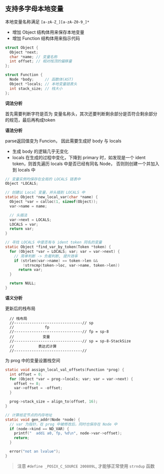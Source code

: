 ## 支持多字母本地变量

本地变量名称满足 `[a-zA-Z_][a-zA-Z0-9_]*`
- 增加 Object 结构体用来保存本地变量
- 增加 Function 结构体用来指示代码

```c
struct Object {
  Object *next;
  char *name; // 变量名称
  int offset; // 相对栈顶的偏移量
};

struct Function {
  Node *body;     // 函数体(AST)
  Object *locals; // 本地变量链表头
  int stack_size; // 栈大小
};
```

**词法分析**

首先需要判断字符是否为 变量名称头，其次还要判断剩余部分是否符合剩余部分的规范，最后再构成token

**语法分析**

parse返回值变为 Funcion， 因此需要生成好 body 与 locals
- 生成 body 的逻辑几乎无变化
- locals 在生成的过程中变化，下降到 primary 时，如发现是一个 ident token，则首先遍历 locals 中是否已经有同名 Node， 否则则创建一个并加入到 locals 中

```c
// 变量实例均保存在全局的 LOCALS 链表中
Object *LOCALS;

// 创建以 Local 变量，并头插到 LOCALS 中
static Object *new_local_var(char *name) {
  Object *var = calloc(1, sizeof(Object));
  var->name = name;

  // 头插法
  var->next = LOCALS;
  LOCALS = var;
  return var;
}

// 寻找 LOCALS 中是否有与 ident token 同名的变量
static Object *find_var_by_token(Token *token) {
  for (Object *var = LOCALS; var; var = var->next) {
    // 简单判断 -> 负载判断, 提升效率
    if (strlen(var->name) == token->len &&
        !strncmp(token->loc, var->name, token->len))
      return var;
  }

  return NULL;
}
```

**语义分析**

更新后的栈布局

```
  // 栈布局
  //-------------------------------// sp
  //              fp
  //-------------------------------// fp = sp-8
  //             变量
  //-------------------------------// sp = sp-8-StackSize
  //           表达式计算
  //-------------------------------//
```

为 prog 中的变量设置栈空间

```c
static void assign_local_val_offsets(Function *prog) {
  int offset = 0;
  for (Object *var = prog->locals; var; var = var->next) {
    offset += 8;
    var->offset = -offset;
  }

  prog->stack_size = align_to(offset, 16);
}

// 计算给定节点的内存地址
static void gen_addr(Node *node) {
  // var 为指针，在 prog 中被修改后，同时也保存在 Node 中
  if (node->kind == ND_VAR) {
    printf("  addi a0, fp, %d\n", node->var->offset);
    return;
  }

  error("not an lvalue");
}
```

> 注意 `#define _POSIX_C_SOURCE 200809L`, 才能够正常使用 `strndup` 函数
